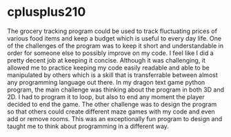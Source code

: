 # cplusplus210

  The grocery tracking program could be used to track fluctuating prices of various food items and keep a budget which is useful to every day life. One of the challenges of the program was to keep it short and understandable in order for someone else to possibly improve on my code. I feel like I did a pretty decent job at keeping it concise. Although it was challenging, it allowed me to practice keeping my code easily readable and able to be manipulated by others which is a skill that is transferrable between almost any programming language out there. 
  In my dragon text game python program, the main challenge was thinking about the program in both 3D and 2D. I had to program it to loop, but also to end any moment the player decided to end the game. The other challenge was to design the program so that others could create different maze games with my code and even add or remove rooms. This was an exceptionally fun program to design and taught me to think about programming in a different way. 
